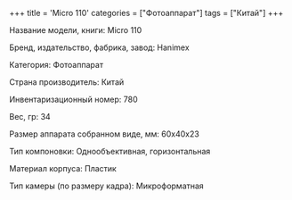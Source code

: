+++
title = 'Micro 110'
categories = ["Фотоаппарат"]
tags = ["Китай"]
+++

Название модели, книги: Micro 110

Бренд, издательство, фабрика, завод: Hanimex

Категория: Фотоаппарат

Страна производитель: Китай

Инвентаризационный номер: 780

Вес, гр: 34

Размер аппарата  собранном виде, мм: 60х40х23

Тип компоновки: Однообъективная, горизонтальная

Материал корпуса: Пластик

Тип камеры (по размеру кадра): Микроформатная

